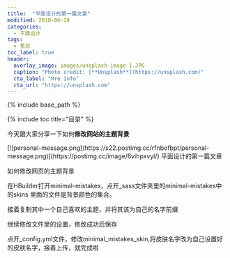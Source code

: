 ```yaml
---
title:  "平面设计的第一篇文章"
modified: 2018-06-28 
categories: 
  - 平面设计
tags:
  - 笔记
toc_label: true
header:
  overlay_image: images/unsplash-image-1.JPG
  caption: "Photo credit: [**Unsplash**](https://unsplash.com)"
  cta_label: "Mre Info"
  cta_url: "https://unsplash.com"
---
```


{% include base_path %}

{% include toc title="目录" %}

<!DOCTYPE html>
<html>
	<head>
		<meta charset="UTF-8">
		<title>平面设计的第一篇文章</title>
	</head>
	<body>
		<p>今天跟大家分享一下如何<strong>修改网站的主题背景</strong></p>
		[![personal-message.png](https://s22.postimg.cc/rfnbofbpt/personal-message.png)](https://postimg.cc/image/6vihpxvyl/)
	</body>
</html>
平面设计的第一篇文章

如何修改网页的主题背景

在HBuilder打开minimal-mistakes，点开_sass文件夹里的minimal-mistakes中的skins
里面的文件是背景颜色的集合。



接着复制其中一个自己喜欢的主题，并将其该为自己的名字前缀



继续修改文件里的设置，修改成功后保存




点开_config.yml文件，修改minimal_mistakes_skin,将皮肤名字改为自己设置好的皮肤名字，接着上传，就完成啦






